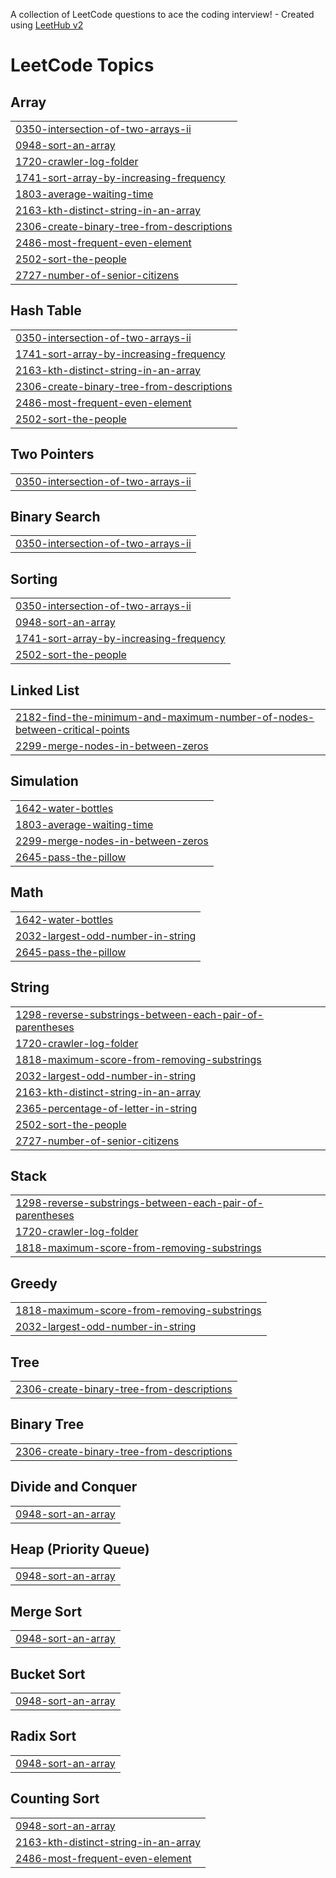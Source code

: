 A collection of LeetCode questions to ace the coding interview! - Created using [LeetHub v2](https://github.com/arunbhardwaj/LeetHub-2.0)
<!---LeetCode Topics Start-->
# LeetCode Topics
## Array
|  |
| ------- |
| [0350-intersection-of-two-arrays-ii](https://github.com/hudhyfa/Leetcode/tree/master/0350-intersection-of-two-arrays-ii) |
| [0948-sort-an-array](https://github.com/hudhyfa/Leetcode/tree/master/0948-sort-an-array) |
| [1720-crawler-log-folder](https://github.com/hudhyfa/Leetcode/tree/master/1720-crawler-log-folder) |
| [1741-sort-array-by-increasing-frequency](https://github.com/hudhyfa/Leetcode/tree/master/1741-sort-array-by-increasing-frequency) |
| [1803-average-waiting-time](https://github.com/hudhyfa/Leetcode/tree/master/1803-average-waiting-time) |
| [2163-kth-distinct-string-in-an-array](https://github.com/hudhyfa/Leetcode/tree/master/2163-kth-distinct-string-in-an-array) |
| [2306-create-binary-tree-from-descriptions](https://github.com/hudhyfa/Leetcode/tree/master/2306-create-binary-tree-from-descriptions) |
| [2486-most-frequent-even-element](https://github.com/hudhyfa/Leetcode/tree/master/2486-most-frequent-even-element) |
| [2502-sort-the-people](https://github.com/hudhyfa/Leetcode/tree/master/2502-sort-the-people) |
| [2727-number-of-senior-citizens](https://github.com/hudhyfa/Leetcode/tree/master/2727-number-of-senior-citizens) |
## Hash Table
|  |
| ------- |
| [0350-intersection-of-two-arrays-ii](https://github.com/hudhyfa/Leetcode/tree/master/0350-intersection-of-two-arrays-ii) |
| [1741-sort-array-by-increasing-frequency](https://github.com/hudhyfa/Leetcode/tree/master/1741-sort-array-by-increasing-frequency) |
| [2163-kth-distinct-string-in-an-array](https://github.com/hudhyfa/Leetcode/tree/master/2163-kth-distinct-string-in-an-array) |
| [2306-create-binary-tree-from-descriptions](https://github.com/hudhyfa/Leetcode/tree/master/2306-create-binary-tree-from-descriptions) |
| [2486-most-frequent-even-element](https://github.com/hudhyfa/Leetcode/tree/master/2486-most-frequent-even-element) |
| [2502-sort-the-people](https://github.com/hudhyfa/Leetcode/tree/master/2502-sort-the-people) |
## Two Pointers
|  |
| ------- |
| [0350-intersection-of-two-arrays-ii](https://github.com/hudhyfa/Leetcode/tree/master/0350-intersection-of-two-arrays-ii) |
## Binary Search
|  |
| ------- |
| [0350-intersection-of-two-arrays-ii](https://github.com/hudhyfa/Leetcode/tree/master/0350-intersection-of-two-arrays-ii) |
## Sorting
|  |
| ------- |
| [0350-intersection-of-two-arrays-ii](https://github.com/hudhyfa/Leetcode/tree/master/0350-intersection-of-two-arrays-ii) |
| [0948-sort-an-array](https://github.com/hudhyfa/Leetcode/tree/master/0948-sort-an-array) |
| [1741-sort-array-by-increasing-frequency](https://github.com/hudhyfa/Leetcode/tree/master/1741-sort-array-by-increasing-frequency) |
| [2502-sort-the-people](https://github.com/hudhyfa/Leetcode/tree/master/2502-sort-the-people) |
## Linked List
|  |
| ------- |
| [2182-find-the-minimum-and-maximum-number-of-nodes-between-critical-points](https://github.com/hudhyfa/Leetcode/tree/master/2182-find-the-minimum-and-maximum-number-of-nodes-between-critical-points) |
| [2299-merge-nodes-in-between-zeros](https://github.com/hudhyfa/Leetcode/tree/master/2299-merge-nodes-in-between-zeros) |
## Simulation
|  |
| ------- |
| [1642-water-bottles](https://github.com/hudhyfa/Leetcode/tree/master/1642-water-bottles) |
| [1803-average-waiting-time](https://github.com/hudhyfa/Leetcode/tree/master/1803-average-waiting-time) |
| [2299-merge-nodes-in-between-zeros](https://github.com/hudhyfa/Leetcode/tree/master/2299-merge-nodes-in-between-zeros) |
| [2645-pass-the-pillow](https://github.com/hudhyfa/Leetcode/tree/master/2645-pass-the-pillow) |
## Math
|  |
| ------- |
| [1642-water-bottles](https://github.com/hudhyfa/Leetcode/tree/master/1642-water-bottles) |
| [2032-largest-odd-number-in-string](https://github.com/hudhyfa/Leetcode/tree/master/2032-largest-odd-number-in-string) |
| [2645-pass-the-pillow](https://github.com/hudhyfa/Leetcode/tree/master/2645-pass-the-pillow) |
## String
|  |
| ------- |
| [1298-reverse-substrings-between-each-pair-of-parentheses](https://github.com/hudhyfa/Leetcode/tree/master/1298-reverse-substrings-between-each-pair-of-parentheses) |
| [1720-crawler-log-folder](https://github.com/hudhyfa/Leetcode/tree/master/1720-crawler-log-folder) |
| [1818-maximum-score-from-removing-substrings](https://github.com/hudhyfa/Leetcode/tree/master/1818-maximum-score-from-removing-substrings) |
| [2032-largest-odd-number-in-string](https://github.com/hudhyfa/Leetcode/tree/master/2032-largest-odd-number-in-string) |
| [2163-kth-distinct-string-in-an-array](https://github.com/hudhyfa/Leetcode/tree/master/2163-kth-distinct-string-in-an-array) |
| [2365-percentage-of-letter-in-string](https://github.com/hudhyfa/Leetcode/tree/master/2365-percentage-of-letter-in-string) |
| [2502-sort-the-people](https://github.com/hudhyfa/Leetcode/tree/master/2502-sort-the-people) |
| [2727-number-of-senior-citizens](https://github.com/hudhyfa/Leetcode/tree/master/2727-number-of-senior-citizens) |
## Stack
|  |
| ------- |
| [1298-reverse-substrings-between-each-pair-of-parentheses](https://github.com/hudhyfa/Leetcode/tree/master/1298-reverse-substrings-between-each-pair-of-parentheses) |
| [1720-crawler-log-folder](https://github.com/hudhyfa/Leetcode/tree/master/1720-crawler-log-folder) |
| [1818-maximum-score-from-removing-substrings](https://github.com/hudhyfa/Leetcode/tree/master/1818-maximum-score-from-removing-substrings) |
## Greedy
|  |
| ------- |
| [1818-maximum-score-from-removing-substrings](https://github.com/hudhyfa/Leetcode/tree/master/1818-maximum-score-from-removing-substrings) |
| [2032-largest-odd-number-in-string](https://github.com/hudhyfa/Leetcode/tree/master/2032-largest-odd-number-in-string) |
## Tree
|  |
| ------- |
| [2306-create-binary-tree-from-descriptions](https://github.com/hudhyfa/Leetcode/tree/master/2306-create-binary-tree-from-descriptions) |
## Binary Tree
|  |
| ------- |
| [2306-create-binary-tree-from-descriptions](https://github.com/hudhyfa/Leetcode/tree/master/2306-create-binary-tree-from-descriptions) |
## Divide and Conquer
|  |
| ------- |
| [0948-sort-an-array](https://github.com/hudhyfa/Leetcode/tree/master/0948-sort-an-array) |
## Heap (Priority Queue)
|  |
| ------- |
| [0948-sort-an-array](https://github.com/hudhyfa/Leetcode/tree/master/0948-sort-an-array) |
## Merge Sort
|  |
| ------- |
| [0948-sort-an-array](https://github.com/hudhyfa/Leetcode/tree/master/0948-sort-an-array) |
## Bucket Sort
|  |
| ------- |
| [0948-sort-an-array](https://github.com/hudhyfa/Leetcode/tree/master/0948-sort-an-array) |
## Radix Sort
|  |
| ------- |
| [0948-sort-an-array](https://github.com/hudhyfa/Leetcode/tree/master/0948-sort-an-array) |
## Counting Sort
|  |
| ------- |
| [0948-sort-an-array](https://github.com/hudhyfa/Leetcode/tree/master/0948-sort-an-array) |
| [2163-kth-distinct-string-in-an-array](https://github.com/hudhyfa/Leetcode/tree/master/2163-kth-distinct-string-in-an-array) |
| [2486-most-frequent-even-element](https://github.com/hudhyfa/Leetcode/tree/master/2486-most-frequent-even-element) |
<!---LeetCode Topics End-->